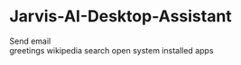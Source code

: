 # Jarvis-AI-Desktop-Assistant

Send email<br>
greetings
wikipedia search
open system installed apps

